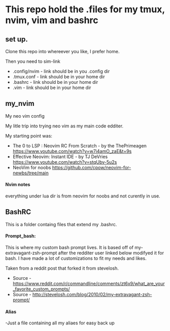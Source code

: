 # This repo hold the .files for my tmux, nvim, vim and bashrc

## set up.
Clone this repo into whereever you like, I prefer home.

Then you need to sim-link
* .config/nvim  - link should be in you .config dir
* .tmux.conf    - link should be in your home dir
* .bashrc       - link should be in your home dir
* .vim          - link should be in your home dir

## my_nvim
My neo vim config

My litle trip into trying neo vim as my main code edditer.

My starting point was:

- The 0 to LSP : Neovim RC From Scratch - by the ThePrimeagen
https://www.youtube.com/watch?v=w7i4amO_zaE&t=9s
- Effective Neovim: Instant IDE - by TJ DeVries
https://www.youtube.com/watch?v=stqUbv-5u2s
- NeoVim for noobs
https://github.com/cpow/neovim-for-newbs/tree/main

#### Nvim notes
everything under lua dir is from neovim for noobs and not curently in use.


## BashRC

This is a folder containg files that extend my .bashrc.

#### Prompt_bash:
This is where my custom bash prompt lives. It is based off of my-extravagant-zsh-prompt
after the redditer user linked below modifyed it for bash. I have made a lot of customizations
to fit my needs and likes.

Taken from a reddit post that forked it from stevelosh.
- Source - https://www.reddit.com/r/commandline/comments/zt6x9/what_are_your_favorite_custom_prompts/
- Source - http://stevelosh.com/blog/2010/02/my-extravagant-zsh-prompt/

#### Alias
-Just a file containing all my aliaes for easy back up
